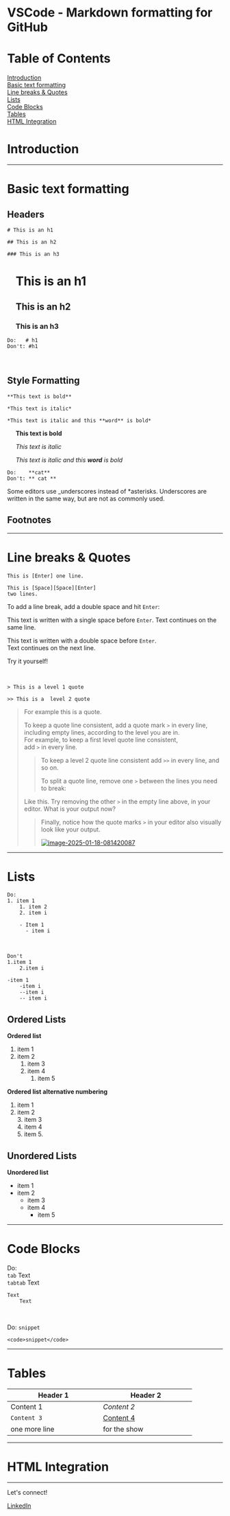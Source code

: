 
# VSCode - Markdown formatting for GitHub

# Table of Contents
[Introduction](#hello-world)  
[Basic text formatting](#basic-text-formatting)  
[Line breaks & Quotes](#line-breaks--quotes)  
[Lists](#lists)  
[Code Blocks](#code-blocks)  
[Tables](#tables)  
[HTML Integration](#html-integration)

# Introduction

---

# Basic text formatting

## Headers

    # This is an h1  

    ## This is an h2

    ### This is an h3

<div style="padding-left: 20px;">

# This is an h1  

## This is an h2

### This is an h3

</div>

    Do:   # h1
    Don't: #h1

<br>

## Style Formatting

    **This text is bold**

    *This text is italic*

    *This text is italic and this **word** is bold*

<div style="padding-left: 20px;"> 

**This text is bold**

*This text is italic*

*This text is italic and this **word** is bold*

</div>

    Do:    **cat**
    Don't: ** cat **
    
  
Some editors use _underscores instead of *asterisks. Underscores are written in the same way, but are not as commonly used.

## Footnotes



---

# Line breaks & Quotes

    This is [Enter] one line.

    This is [Space][Space][Enter]
    two lines.

To add a line break, add a double space and hit <code>Enter</code>:  

This text is written with a single space before <code>Enter</code>.
Text continues on the same line.

This text is written with a double space before <code>Enter</code>.  
Text continues on the next line. 
 
Try it yourself!

<br>

    > This is a level 1 quote
    
    >> This is a  level 2 quote


> For example this is a quote.  
>
> To keep a quote line consistent, add a quote mark <code>></code> in every line, including empty lines, according to the level you are in.  
> For example, to keep a first level quote line consistent,  
> add <code>></code> in every line.  
>> To keep a level 2 quote line consistent add <code>>></code> in every line, and so on.
>>
>> To split a quote line, remove one <code>></code> between the lines you need to break:  
>
> Like this. Try removing the other <code>></code> in the empty line above, in your editor. What is your output now?   
>> Finally, notice how the quote marks <code>></code> in your editor also visually look like your output.
>>
>><a href="https://ibb.co/5R9VtnF"><img src="https://i.ibb.co/nL0SZnC/image-2025-01-18-081420087.png" alt="image-2025-01-18-081420087" border="0"></a>
>>

---

# Lists
    Do:
    1. item 1
        1. item 2
        2. item i

        - Item 1
          - item i

<br>

    Don't
    1.item 1
        2.item i

    -item 1
        -item i
        --item i
        -- item i

## Ordered Lists

**Ordered list**
1. item 1 
2. item 2 
    1. item 3
    2. item 4  
        1. item 5

**Ordered list alternative numbering**
1. item 1 
2. item 2  
    3. item 3  
    4. item 4  
        5. item 5.

## Unordered Lists
  
**Unordered list**
- item 1
- item 2  
    - item 3
    - item 4
        - item 5
---


# Code Blocks

Do:  
<code>tab</code> Text  
<code>tab</code><code>tab</code> Text

    Text
        Text

<br>

Do: <code>snippet</code>

    <code>snippet</code>


---

# Tables


<center>

|<div style="width:200px">Header 1</div> | <div style="width:200px">Header 2</div> 
|--- | ---
| Content 1 | *Content 2* 
| `Content 3` | [Content 4]() 
| one more line | for the show 

</center>

---

# HTML Integration

--- 

Let's connect!

[LinkedIn](https://www.linkedin.com/in/despina-lazaropoulou-gr/)